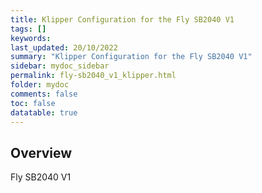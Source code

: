 ```yaml
---
title: Klipper Configuration for the Fly SB2040 V1
tags: []
keywords: 
last_updated: 20/10/2022
summary: "Klipper Configuration for the Fly SB2040 V1"
sidebar: mydoc_sidebar
permalink: fly-sb2040_v1_klipper.html
folder: mydoc
comments: false
toc: false
datatable: true
---
```

## Overview 
Fly SB2040 V1